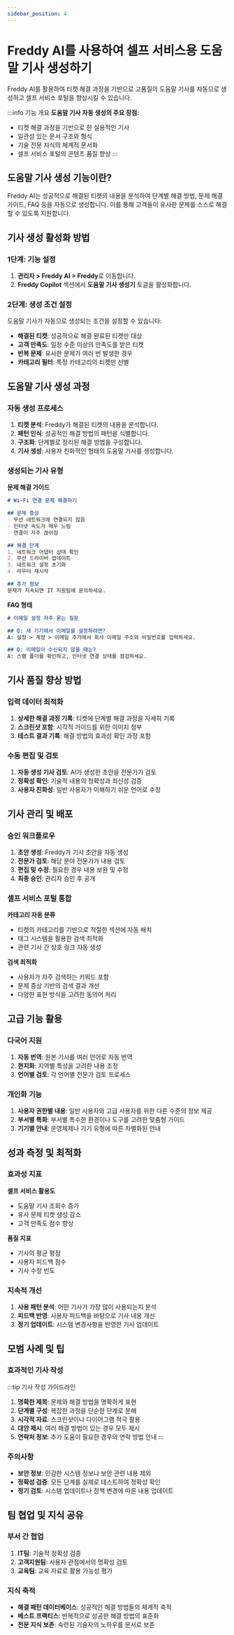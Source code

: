 ```yaml
---
sidebar_position: 4
---
```


# Freddy AI를 사용하여 셀프 서비스용 도움말 기사 생성하기

Freddy AI를 활용하여 티켓 해결 과정을 기반으로 고품질의 도움말 기사를 자동으로 생성하고 셀프 서비스 포털을 향상시킬 수 있습니다.

:::info 기능 개요
**도움말 기사 자동 생성의 주요 장점:**
- 티켓 해결 과정을 기반으로 한 실용적인 기사
- 일관성 있는 문서 구조와 형식
- 기술 전문 지식의 체계적 문서화
- 셀프 서비스 포털의 콘텐츠 품질 향상
:::

## 도움말 기사 생성 기능이란?

Freddy AI는 성공적으로 해결된 티켓의 내용을 분석하여 단계별 해결 방법, 문제 해결 가이드, FAQ 등을 자동으로 생성합니다. 이를 통해 고객들이 유사한 문제를 스스로 해결할 수 있도록 지원합니다.

## 기사 생성 활성화 방법

### 1단계: 기능 설정

1. **관리자 > Freddy AI > Freddy**로 이동합니다.
2. **Freddy Copilot** 섹션에서 **도움말 기사 생성기** 토글을 활성화합니다.

### 2단계: 생성 조건 설정

도움말 기사가 자동으로 생성되는 조건을 설정할 수 있습니다:

- **해결된 티켓**: 성공적으로 해결 완료된 티켓만 대상
- **고객 만족도**: 일정 수준 이상의 만족도를 받은 티켓
- **반복 문제**: 유사한 문제가 여러 번 발생한 경우
- **카테고리 필터**: 특정 카테고리의 티켓만 선별

## 도움말 기사 생성 과정

### 자동 생성 프로세스

1. **티켓 분석**: Freddy가 해결된 티켓의 내용을 분석합니다.
2. **패턴 인식**: 성공적인 해결 방법의 패턴을 식별합니다.
3. **구조화**: 단계별로 정리된 해결 방법을 구성합니다.
4. **기사 생성**: 사용자 친화적인 형태의 도움말 기사를 생성합니다.

### 생성되는 기사 유형

**문제 해결 가이드**
```markdown
# Wi-Fi 연결 문제 해결하기

## 문제 증상
- 무선 네트워크에 연결되지 않음
- 인터넷 속도가 매우 느림
- 연결이 자주 끊어짐

## 해결 단계
1. 네트워크 어댑터 상태 확인
2. 무선 드라이버 업데이트
3. 네트워크 설정 초기화
4. 라우터 재시작

## 추가 정보
문제가 지속되면 IT 지원팀에 문의하세요.
```

**FAQ 형태**
```markdown
# 이메일 설정 자주 묻는 질문

## Q: 새 기기에서 이메일을 설정하려면?
A: 설정 > 계정 > 이메일 추가에서 회사 이메일 주소와 비밀번호를 입력하세요.

## Q: 이메일이 수신되지 않을 때는?
A: 스팸 폴더를 확인하고, 인터넷 연결 상태를 점검하세요.
```

## 기사 품질 향상 방법

### 입력 데이터 최적화

1. **상세한 해결 과정 기록**: 티켓에 단계별 해결 과정을 자세히 기록
2. **스크린샷 포함**: 시각적 가이드를 위한 이미지 첨부
3. **테스트 결과 기록**: 해결 방법의 효과성 확인 과정 포함

### 수동 편집 및 검토

1. **자동 생성 기사 검토**: AI가 생성한 초안을 전문가가 검토
2. **정확성 확인**: 기술적 내용의 정확성과 최신성 검증
3. **사용자 친화성**: 일반 사용자가 이해하기 쉬운 언어로 수정

## 기사 관리 및 배포

### 승인 워크플로우

1. **초안 생성**: Freddy가 기사 초안을 자동 생성
2. **전문가 검토**: 해당 분야 전문가가 내용 검토
3. **편집 및 수정**: 필요한 경우 내용 보완 및 수정
4. **최종 승인**: 관리자 승인 후 공개

### 셀프 서비스 포털 통합

**카테고리 자동 분류**
- 티켓의 카테고리를 기반으로 적절한 섹션에 자동 배치
- 태그 시스템을 활용한 검색 최적화
- 관련 기사 간 상호 링크 자동 생성

**검색 최적화**
- 사용자가 자주 검색하는 키워드 포함
- 문제 증상 기반의 검색 결과 개선
- 다양한 표현 방식을 고려한 동의어 처리

## 고급 기능 활용

### 다국어 지원

1. **자동 번역**: 원본 기사를 여러 언어로 자동 번역
2. **현지화**: 지역별 특성을 고려한 내용 조정
3. **언어별 검토**: 각 언어별 전문가 검토 프로세스

### 개인화 기능

1. **사용자 권한별 내용**: 일반 사용자와 고급 사용자를 위한 다른 수준의 정보 제공
2. **부서별 특화**: 부서별 특수한 환경이나 도구를 고려한 맞춤형 가이드
3. **기기별 안내**: 운영체제나 기기 유형에 따른 차별화된 안내

## 성과 측정 및 최적화

### 효과성 지표

**셀프 서비스 활용도**
- 도움말 기사 조회수 증가
- 유사 문제 티켓 생성 감소
- 고객 만족도 점수 향상

**품질 지표**
- 기사의 평균 평점
- 사용자 피드백 점수
- 기사 수정 빈도

### 지속적 개선

1. **사용 패턴 분석**: 어떤 기사가 가장 많이 사용되는지 분석
2. **피드백 반영**: 사용자 피드백을 바탕으로 기사 내용 개선
3. **정기 업데이트**: 시스템 변경사항을 반영한 기사 업데이트

## 모범 사례 및 팁

### 효과적인 기사 작성

:::tip 기사 작성 가이드라인
1. **명확한 제목**: 문제와 해결 방법을 명확하게 표현
2. **단계별 구성**: 복잡한 과정을 단순한 단계로 분해
3. **시각적 자료**: 스크린샷이나 다이어그램 적극 활용
4. **대안 제시**: 여러 해결 방법이 있는 경우 모두 제시
5. **연락처 정보**: 추가 도움이 필요한 경우의 연락 방법 안내
:::

### 주의사항

- **보안 정보**: 민감한 시스템 정보나 보안 관련 내용 제외
- **정확성 검증**: 모든 단계를 실제로 테스트하여 정확성 확인
- **정기 검토**: 시스템 업데이트나 정책 변경에 따른 내용 업데이트

## 팀 협업 및 지식 공유

### 부서 간 협업

1. **IT팀**: 기술적 정확성 검증
2. **고객지원팀**: 사용자 관점에서의 명확성 검토
3. **교육팀**: 교육 자료로 활용 가능성 평가

### 지식 축적

- **해결 패턴 데이터베이스**: 성공적인 해결 방법들의 체계적 축적
- **베스트 프랙티스**: 반복적으로 성공한 해결 방법의 표준화
- **전문 지식 보존**: 숙련된 기술자의 노하우를 문서로 보존
